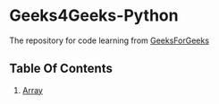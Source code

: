 # Geeks4Geeks-Python
The repository for code learning from [GeeksForGeeks](https://www.geeksforgeeks.org/)


## Table Of Contents ##

1. [Array](DOCS/01_Array/ReadMe.md)
